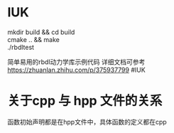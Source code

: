 # IUK  
mkdir build && cd build  
cmake .. && make  
./rbdltest  

简单易用的rbdl动力学库示例代码
详细文档可参考
https://zhuanlan.zhihu.com/p/375937799
#IUK

# 关于cpp 与 hpp 文件的关系
函数初始声明都是在hpp文件中，具体函数的定义都在cpp